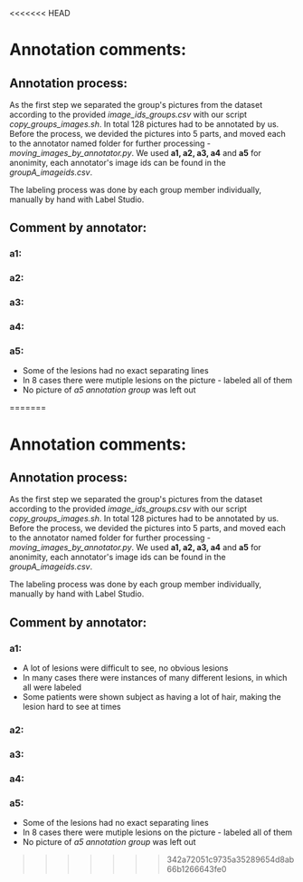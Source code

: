 <<<<<<< HEAD
# Annotation comments: 

## Annotation process:
As the first step we separated the group's pictures from the dataset according to the provided *image_ids_groups.csv* with our script *copy_groups_images.sh*. In total 128 pictures had to be annotated by us. Before the process, we devided the pictures into 5 parts, and moved each to the annotator named folder for further processing - *moving_images_by_annotator.py*.  We used **a1, a2, a3, a4** and **a5** for anonimity, each annotator's image ids can be found in the *groupA_imageids.csv*. 

The labeling process was done by each group member individually, manually by hand with Label Studio. 

## Comment by annotator:

### a1:


### a2:


### a3:


### a4:


### a5:
 - Some of the lesions had no exact separating lines
 - In 8 cases there were mutiple lesions on the picture - labeled all of them
 - No picture of *a5 annotation group* was left out




=======
# Annotation comments: 

## Annotation process:
As the first step we separated the group's pictures from the dataset according to the provided *image_ids_groups.csv* with our script *copy_groups_images.sh*. In total 128 pictures had to be annotated by us. Before the process, we devided the pictures into 5 parts, and moved each to the annotator named folder for further processing - *moving_images_by_annotator.py*.  We used **a1, a2, a3, a4** and **a5** for anonimity, each annotator's image ids can be found in the *groupA_imageids.csv*. 

The labeling process was done by each group member individually, manually by hand with Label Studio. 

## Comment by annotator:

### a1:
 - A lot of lesions were difficult to see, no obvious lesions
 - In many cases there were instances of many different lesions, in which all were labeled
 - Some patients were shown subject as having a lot of hair, making the lesion hard to see at times

### a2:


### a3:


### a4:


### a5:
 - Some of the lesions had no exact separating lines
 - In 8 cases there were mutiple lesions on the picture - labeled all of them
 - No picture of *a5 annotation group* was left out




>>>>>>> 342a72051c9735a35289654d8ab66b1266643fe0
